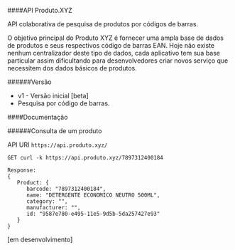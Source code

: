 ####API Produto.XYZ

API colaborativa de pesquisa de produtos por códigos de barras.

O objetivo principal do Produto XYZ é fornecer uma ampla base de dados de produtos e seus respectivos código de barras EAN. Hoje não existe nenhum centralizador deste tipo de dados, cada aplicativo tem sua base particular assim dificultando para desenvolvedores criar novos serviço que necessitem dos dados básicos de produtos.

######Versão

- v1 - Versão inicial [beta]
 - Pesquisa por código de barras.
 

####Documentação



######Consulta de um produto


API URI `https://api.produto.xyz/`

```
GET curl -k https://api.produto.xyz/7897312400184

Response:
{
   Product: {
      barcode: "7897312400184",
      name: "DETERGENTE ECONOMICO NEUTRO 500ML",
      category: "",
      manufacturer: "",
      id: "9587e780-e495-11e5-9d5b-5da257427e93"
   }
}
```

[em desenvolvimento]
